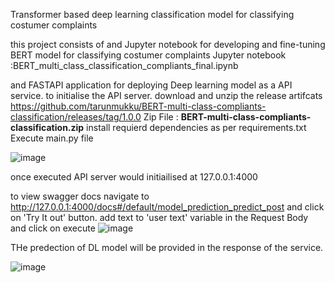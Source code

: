 Transformer based deep learning classification model for classifying costumer complaints

this project consists of and Jupyter notebook for developing and fine-tuning BERT model for classifying costumer complaints 
Jupyter notebook :BERT_multi_class_classification_compliants_final.ipynb

and FASTAPI application for deploying Deep learning model as a API service.
to initialise the API server. download and unzip the release artifcats https://github.com/tarunmukku/BERT-multi-class-compliants-classification/releases/tag/1.0.0
Zip File : **BERT-multi-class-compliants-classification.zip**
install requierd dependencies as per requirements.txt
Execute main.py file 

![image](https://user-images.githubusercontent.com/55400054/166152191-d3f0592c-a56f-41d6-9808-73020ecda706.png)


once executed API server would initiailised at 127.0.0.1:4000

to view swagger docs navigate to http://127.0.0.1:4000/docs#/default/model_prediction_predict_post and click on 'Try It out' button.
add text to 'user text' variable in the Request Body and click on execute
![image](https://user-images.githubusercontent.com/55400054/166152998-db7cae12-48ea-4060-8954-47e6f259c04c.png)

THe predection of DL model will be provided in the response of the service.



![image](https://user-images.githubusercontent.com/55400054/166153157-c8b86b7d-e708-41b5-ab62-5bc035fbb838.png)
